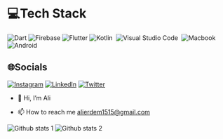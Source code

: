 

# 💻Tech Stack
![Dart](https://img.shields.io/badge/dart-%230175C2.svg?style=for-the-badge&logo=dart&logoColor=white) ![Firebase](https://img.shields.io/badge/firebase-%23039BE5.svg?style=for-the-badge&logo=firebase) ![Flutter](https://img.shields.io/badge/Flutter-%2302569B.svg?style=for-the-badge&logo=Flutter&logoColor=white) 
 ![Kotlin](https://img.shields.io/badge/Kotlin-02569B?style=for-the-badge&logo=kotlin&logoColor=white)&nbsp;
![Visual Studio Code](	https://img.shields.io/badge/Visual_Studio_Code-0078D4?style=for-the-badge&logo=visual%20studio%20code&logoColor=white)&nbsp;
![Macbook](https://img.shields.io/badge/Windows-0078D6?style=for-the-badge&logo=macbook&logoColor=white)&nbsp;
![Android](https://img.shields.io/badge/Android-3DDC84?style=for-the-badge&logo=android&logoColor=white)&nbsp;

## 🌐Socials
[![Instagram](https://img.shields.io/badge/Instagram-%23E4405F.svg?logo=Instagram&logoColor=white)](https://instagram.com/erdem_f250) [![LinkedIn](https://img.shields.io/badge/LinkedIn-%230077B5.svg?logo=linkedin&logoColor=white)](https://www.linkedin.com/in/alierdem-/)  [![Twitter](https://img.shields.io/badge/Twitter-%231DA1F2.svg?logo=Twitter&logoColor=white)](https://twitter.com/AliErdem0133_)

- 👋 Hi, I’m Ali


- 📫 How to reach me alierdem1515@gmail.com

<!---
alierdem06/alierdem06 is a ✨ special ✨ repository because its `README.md` (this file) appears on your GitHub profile.
You can click the Preview link to take a look at your changes.
--->



![Github stats 1](https://github-readme-stats.vercel.app/api?username=alierdem06&show_icons=true&theme=gradient) 
![Github stats 2](https://github-readme-stats.vercel.app/api?username=alierdem06&show_icons=true&theme=radical)
